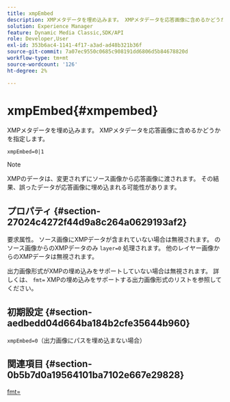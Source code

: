 ```yaml
---
title: xmpEmbed
description: XMPメタデータを埋め込みます。 XMPメタデータを応答画像に含めるかどうかを指定します。
solution: Experience Manager
feature: Dynamic Media Classic,SDK/API
role: Developer,User
exl-id: 353b6ac4-1141-4f17-a3ad-ad48b321b36f
source-git-commit: 7a07ec9550c0685c908191dd6806d5b84678820d
workflow-type: tm+mt
source-wordcount: '126'
ht-degree: 2%

---
```


# xmpEmbed{#xmpembed}

XMPメタデータを埋め込みます。 XMPメタデータを応答画像に含めるかどうかを指定します。

`xmpEmbed=0|1`

>[!NOTE]
>
>XMPのデータは、変更されずにソース画像から応答画像に渡されます。 その結果、誤ったデータが応答画像に埋め込まれる可能性があります。

## プロパティ {#section-27024c4272f44d9a8c264a0629193af2}

要求属性。 ソース画像にXMPデータが含まれていない場合は無視されます。 のソース画像からのXMPデータのみ `layer=0` 処理されます。 他のレイヤー画像からのXMPデータは無視されます。

出力画像形式がXMPの埋め込みをサポートしていない場合は無視されます。 詳しくは、 `fmt=` XMPの埋め込みをサポートする出力画像形式のリストを参照してください。

## 初期設定 {#section-aedbedd04d664ba184b2cfe35644b960}

`xmpEmbed=0`（出力画像にパスを埋め込まない場合）

## 関連項目 {#section-0b5b7d0a19564101ba7102e667e29828}

[fmt=](../../../../../is-api/http-ref/image-serving-api-ref/c-http-protocol-reference/c-command-reference/r-is-http-fmt.md#reference-cdf10043423b45ba9fe15157fb3ae37a)
